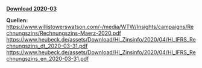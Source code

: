 [**Download 2020-03**](https://downgit.github.io/#/home?url=https://github.com/GeorgGoldbach/Zinsarchiv/tree/master/2020-03)

**Quellen:**
https://www.willistowerswatson.com/-/media/WTW/Insights/campaigns/Rechnungszins/Rechnungszins-Maerz-2020.pdf
https://www.heubeck.de/assets/Download/HI_Zinsinfo/2020/04/HI_IFRS_Rechnungszins_dt_2020-03-31.pdf
https://www.heubeck.de/assets/Download/HI_Zinsinfo/2020/04/HI_IFRS_Rechnungszins_en_2020-03-31.pdf
